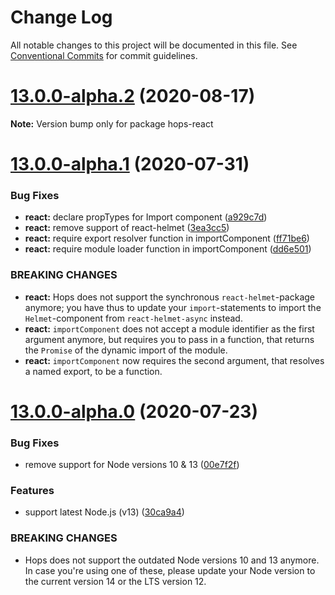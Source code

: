 # Change Log

All notable changes to this project will be documented in this file.
See [Conventional Commits](https://conventionalcommits.org) for commit guidelines.

# [13.0.0-alpha.2](https://github.com/xing/hops/compare/v13.0.0-alpha.1...v13.0.0-alpha.2) (2020-08-17)

**Note:** Version bump only for package hops-react





# [13.0.0-alpha.1](https://github.com/xing/hops/compare/v13.0.0-alpha.0...v13.0.0-alpha.1) (2020-07-31)


### Bug Fixes

* **react:** declare propTypes for Import component ([a929c7d](https://github.com/xing/hops/commit/a929c7d20a5f477930373d1f99f2eea079a4880e))
* **react:** remove support of react-helmet ([3ea3cc5](https://github.com/xing/hops/commit/3ea3cc534f83cb75dcf8bff61a0dad8ac4cb7d45))
* **react:** require export resolver function in importComponent ([ff71be6](https://github.com/xing/hops/commit/ff71be69ad4d03f453d2c3bdc4177da7961c2bdd))
* **react:** require module loader function in importComponent ([dd6e501](https://github.com/xing/hops/commit/dd6e5017422fff1e3cb20a610c9010e8acc3c2fb))


### BREAKING CHANGES

* **react:** Hops does not support the synchronous
`react-helmet`-package anymore; you have thus to update your
`import`-statements to import the `Helmet`-component from
`react-helmet-async` instead.
* **react:** `importComponent` does not accept a module identifier
as the first argument anymore, but requires you to pass in a function,
that returns the `Promise` of the dynamic import of the module.
* **react:** `importComponent` now requires the second argument,
that resolves a named export, to be a function.





# [13.0.0-alpha.0](https://github.com/xing/hops/compare/v12.0.0-rc99...v13.0.0-alpha.0) (2020-07-23)


### Bug Fixes

* remove support for Node versions 10 & 13 ([00e7f2f](https://github.com/xing/hops/commit/00e7f2fb2ec92b859805b65bfeee697a78bf8147))


### Features

* support latest Node.js (v13) ([30ca9a4](https://github.com/xing/hops/commit/30ca9a4ebc3a43706eb07158259035349ce2d269))


### BREAKING CHANGES

* Hops does not support the outdated Node versions 10
and 13 anymore. In case you're using one of these, please update your
Node version to the current version 14 or the LTS version 12.
